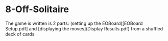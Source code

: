 # 8-Off-Solitaire

The game is written is 2 parts: (setting up the EOBoard)[EOBoard Setup.pdf] and [displaying the moves](Display Results.pdf) from a shuffled deck of cards.
